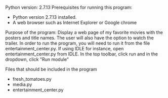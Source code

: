 Python version: 2.7.13
Prerequisites for running this program:
- Python version 2.7.13 installed.
- A web browser such as Internet Explorer or Google chrome

Purpose of the program: Display a web page of my favorite movies with the posters and title
names. The user will also have the option to watch the trailer.
In order to run the program, you will need to run it from the
file entertainment_center.py. If using IDLE for instance, open entertainment_center.py
from IDLE. In the top toolbar, click run and in the dropdown, click "Run module"

Files that should be included in the program
- fresh_tomatoes.py
- media.py
- entertainment_center.py

